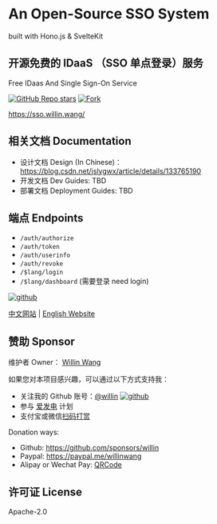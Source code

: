 # An Open-Source SSO System

built with Hono.js & SvelteKit

## 开源免费的 IDaaS （SSO 单点登录）服务

Free IDaas And Single Sign-On Service

[![GitHub Repo stars](https://img.shields.io/github/stars/willin/sso?style=social)](https://github.com/willin/sso) [![Fork](https://img.shields.io/github/contributors/willin/sso)](https://github.com/willin/sso/fork)

<https://sso.willin.wang/>

## 相关文档 Documentation

- 设计文档 Design (In Chinese)： <https://blog.csdn.net/jslygwx/article/details/133765190>
- 开发文档 Dev Guides: TBD
- 部署文档 Deployment Guides: TBD

## 端点 Endpoints

- `/auth/authorize`
- `/auth/token`
- `/auth/userinfo`
- `/auth/revoke`
- `/$lang/login`
- `/$lang/dashboard` (需要登录 need login)

[![github](https://img.shields.io/github/followers/willin.svg?style=social&label=Followers)](https://github.com/willin)

[中文网站](https://sso.willin.wang) | [English Website](https://sso.willin.wang/en)

## 赞助 Sponsor

维护者 Owner： [Willin Wang](https://willin.wang)

如果您对本项目感兴趣，可以通过以下方式支持我：

- 关注我的 Github 账号：[@willin](https://github.com/willin) [![github](https://img.shields.io/github/followers/willin.svg?style=social&label=Followers)](https://github.com/willin)
- 参与 [爱发电](https://afdian.net/@willin) 计划
- 支付宝或微信[扫码打赏](https://user-images.githubusercontent.com/1890238/89126156-0f3eeb80-d516-11ea-9046-5a3a5d59b86b.png)

Donation ways:

- Github: <https://github.com/sponsors/willin>
- Paypal: <https://paypal.me/willinwang>
- Alipay or Wechat Pay: [QRCode](https://user-images.githubusercontent.com/1890238/89126156-0f3eeb80-d516-11ea-9046-5a3a5d59b86b.png)

## 许可证 License

Apache-2.0
